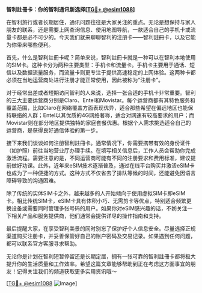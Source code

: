 **智利註冊卡：你的智利通讯新选择[[TG💪+ @esim1088](https://t.me/s/esim1088)]**

在智利旅行或者长期居住，通讯问题往往是大家关注的重点。无论是想保持与家人朋友的联系，还是需要上网查询信息、使用地图导航，一款适合自己的手机卡或流量卡都是必不可少的。今天我们就来聊聊智利的注册卡——智利註冊卡，以及它能为你带来哪些便利。

首先，什么是智利註冊卡呢？简单来说，智利註冊卡就是一种可以在智利本地使用的SIM卡。这种卡分为两种主要类型：手机卡和流量卡。手机卡主要用于通话、短信以及数据流量服务，而流量卡则更专注于提供高速稳定的上网体验。这两种卡都必须在当地运营商处进行注册才能正常使用，因此被称为“注册卡”。

对于经常出差或者短期访问智利的人来说，选择一张合适的手机卡非常重要。智利的三大主要运营商分别是Claro、Entel和Movistar。每个运营商都有其特色服务和覆盖范围，比如Claro在网络覆盖方面表现优异，适合那些希望在偏远地区也能保持联络的人群；Entel以其优质的4G网络著称，适合对网速有较高要求的用户；而Movistar则在部分地区提供独特的家庭套餐优惠。根据个人需求挑选适合自己的运营商，是获得良好通信体验的第一步。

接下来我们谈谈如何注册智利註冊卡。通常情况下，你需要携带有效的身份证件（如护照）前往当地营业厅办理手续。在填写相关信息后，工作人员会帮助你完成激活流程。需要注意的是，不同运营商可能有不同的注册要求和费用标准，建议提前做好功课。此外，近年来eSIM技术逐渐普及，通过在线平台购买并激活eSIM卡也成为了一种便捷的方式。这种方式不仅省去了排队等候的时间，还能避免因语言障碍导致的沟通困难。

除了传统的实体SIM卡之外，越来越多的人开始倾向于使用虚拟SIM卡即eSIM卡。相比传统SIM卡，eSIM卡具有体积小巧、无需剪卡等优点，特别适合频繁更换设备或需要同时管理多张号码的用户。如果你对eSIM感兴趣的话，不妨关注一下相关产品和服务提供商，他们通常会提供详尽的操作指南和支持。

最后提醒大家，在享受智利美景的同时别忘了保护好个人信息安全。尽量选择正规渠道购买注册卡，并妥善保管好自己的账户密码及交易记录。如果遇到任何问题，都可以联系官方客服寻求帮助。

无论你是计划在智利短暂停留还是长期定居，拥有一张可靠的智利註冊卡都将极大提升你的生活质量和工作效率。希望这篇文章能够帮助到正在考虑这方面事宜的朋友！记得关注我们的频道获取更多实用资讯哦～

[[TG💪+ @esim1088](https://t.me/s/esim1088) ![Image](https://i.postimg.cc/4NQfJmqS/Snipaste-2025-05-13-00-14-12.png)]